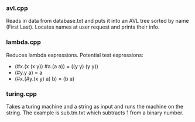 ### avl.cpp
Reads in data from database.txt and puts it into an AVL tree sorted by name (First Last). Locates names at user request and prints their info.
 
### lambda.cpp
Reduces lambda expressions. Potential test expressions:
* (#x.(x (x y)) #a.(a a)) = ((y y) (y y))
* (#y.y a) = a
* (#x.(#y.(x y) a) b) = (b a)

### turing.cpp
Takes a turing machine and a string as input and runs the machine on the string. The example is sub.tm.txt which subtracts 1 from a binary number.
